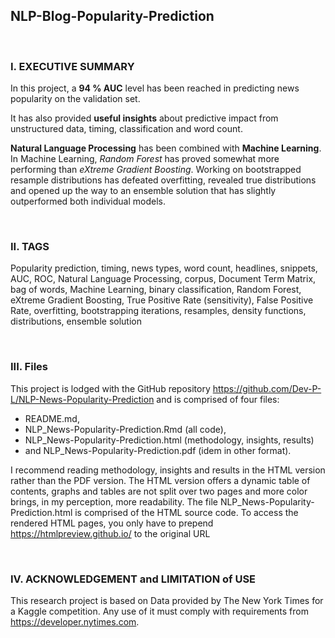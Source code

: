 ## NLP-Blog-Popularity-Prediction

<br>

### I. EXECUTIVE SUMMARY

In this project, a **94 % AUC** level has been reached in predicting news popularity on the validation set.

It has also provided **useful insights** about predictive impact from unstructured data, timing, classification and word count.

**Natural Language Processing** has been combined with **Machine Learning**. In Machine Learning, *Random Forest* has proved somewhat more performing than *eXtreme Gradient Boosting*. Working on bootstrapped resample distributions has defeated overfitting, revealed true distributions and opened up the way to an ensemble solution that has slightly outperformed both individual models.   

<br>

### II. TAGS

Popularity prediction, timing, news types, word count, headlines, snippets, AUC, ROC, Natural Language Processing, corpus, Document Term Matrix, bag of words, Machine Learning, binary classification, Random Forest, eXtreme Gradient Boosting, True Positive Rate (sensitivity), False Positive Rate, overfitting, bootstrapping iterations, resamples, density functions, distributions, ensemble solution 

<br>

### III. Files

This project is lodged with the GitHub repository https://github.com/Dev-P-L/NLP-News-Popularity-Prediction and is comprised of four files:

- README.md,
- NLP_News-Popularity-Prediction.Rmd (all code),
- NLP_News-Popularity-Prediction.html (methodology, insights, results)
- and NLP_News-Popularity-Prediction.pdf (idem in other format).

I recommend reading methodology, insights and results in the HTML version rather than the PDF version. The HTML version offers a dynamic table of contents, graphs and tables are not split over two pages and more color brings, in my perception, more readability.  The file NLP_News-Popularity-Prediction.html is comprised of the HTML source code. To access the rendered HTML pages, you only have to prepend https://htmlpreview.github.io/ to the original URL 

<br>
 
### IV. ACKNOWLEDGEMENT and LIMITATION of USE

This research project is based on Data provided by The New York Times for a Kaggle competition. Any use of it must comply with requirements from https://developer.nytimes.com. 
